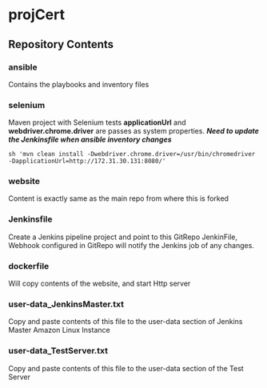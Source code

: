 # projCert

## Repository Contents
### ansible
Contains the playbooks and inventory files
### selenium
Maven project with Selenium tests
**applicationUrl** and **webdriver.chrome.driver** are passes as system properties.
___Need to update the Jenkinsfile when ansible inventory changes___ 
```
sh 'mvn clean install -Dwebdriver.chrome.driver=/usr/bin/chromedriver -DapplicationUrl=http://172.31.30.131:8080/'
```
### website
Content is exactly same as the main repo from where this is forked
### Jenkinsfile
Create a Jenkins pipeline project and point to this GitRepo JenkinFile, 
Webhook configured in GitRepo will notify the Jenkins job of any changes.
### dockerfile
Will copy contents of the website, and start Http server
### user-data_JenkinsMaster.txt
Copy and paste contents of this file to the user-data section of Jenkins Master Amazon Linux Instance
### user-data_TestServer.txt
Copy and paste contents of this file to the user-data section of the Test Server 
